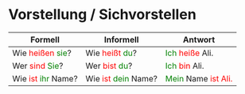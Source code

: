 # Vorstellung / Sichvorstellen

| **Formell** | **Informell** |  Antwort |
|---|---|---|
| Wie <font color="red">heißen</font> <font color="green">sie</font>? | Wie <font color="red">heißt</font> <font color="green">du</font>? |<font color="green">Ich</font> <font color="red">heiße</font> Ali.|
| Wer <font color="red">sind</font> <font color="green">Sie</font>? | Wer <font color="red">bist</font> <font color="green">du</font>?| <font color="green">Ich</font> <font color="red">bin</font> Ali.|
| Wie <font color="red">ist</font> <font color="green">ihr</font> Name? | Wie <font color="red">ist</font> <font color="green">dein</font> Name?| <font color="green">Mein</font> Name <font color="red">ist</font><span style="color:red"> Ali.</span>|
